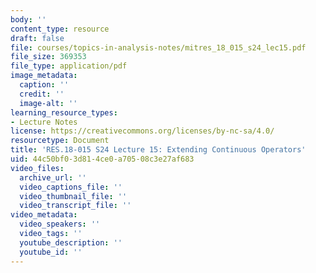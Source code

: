 ```yaml
---
body: ''
content_type: resource
draft: false
file: courses/topics-in-analysis-notes/mitres_18_015_s24_lec15.pdf
file_size: 369353
file_type: application/pdf
image_metadata:
  caption: ''
  credit: ''
  image-alt: ''
learning_resource_types:
- Lecture Notes
license: https://creativecommons.org/licenses/by-nc-sa/4.0/
resourcetype: Document
title: 'RES.18-015 S24 Lecture 15: Extending Continuous Operators'
uid: 44c50bf0-3d81-4ce0-a705-08c3e27af683
video_files:
  archive_url: ''
  video_captions_file: ''
  video_thumbnail_file: ''
  video_transcript_file: ''
video_metadata:
  video_speakers: ''
  video_tags: ''
  youtube_description: ''
  youtube_id: ''
---
```

